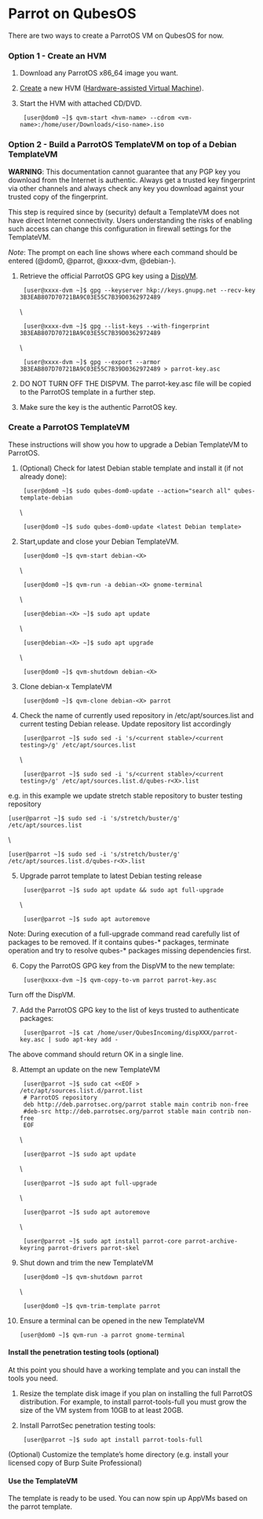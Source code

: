 # Parrot on QubesOS #

There are two ways to create a ParrotOS VM on QubesOS for now.

### Option 1 - Create an HVM ###

1. Download any ParrotOS x86_64 image you want.

2. [Create](https://www.qubes-os.org/doc/standalones-and-hvms/#command-line) a new HVM ([Hardware-assisted Virtual Machine](https://www.qubes-os.org/doc/glossary/#hvm)).
    

3. Start the HVM with attached CD/DVD.

    
        [user@dom0 ~]$ qvm-start <hvm-name> --cdrom <vm-name>:/home/user/Downloads/<iso-name>.iso



### Option 2 - Build a ParrotOS TemplateVM on top of a Debian TemplateVM ###

**WARNING**: This documentation cannot guarantee that any PGP key you download from the Internet is authentic. Always get a trusted key fingerprint via other channels and always check any key you download against your trusted copy of the fingerprint.

This step is required since by (security) default a TemplateVM does not have direct Internet connectivity. Users understanding the risks of enabling such access can change this configuration in firewall settings for the TemplateVM.

*Note*: The prompt on each line shows where each command should be entered (@dom0, @parrot, @xxxx-dvm, @debian-<X>). 

1. Retrieve the official ParrotOS GPG key using a [DispVM](https://www.qubes-os.org/doc/how-to-use-disposables/).

    
    
        [user@xxxx-dvm ~]$ gpg --keyserver hkp://keys.gnupg.net --recv-key 3B3EAB807D70721BA9C03E55C7B39D0362972489
    \

        [user@xxxx-dvm ~]$ gpg --list-keys --with-fingerprint 3B3EAB807D70721BA9C03E55C7B39D0362972489 
    \

        [user@xxxx-dvm ~]$ gpg --export --armor 3B3EAB807D70721BA9C03E55C7B39D0362972489 > parrot-key.asc
    

2. DO NOT TURN OFF THE DISPVM. The parrot-key.asc file will be copied to the ParrotOS template in a further step.

3. Make sure the key is the authentic ParrotOS key.

### Create a ParrotOS TemplateVM ###

These instructions will show you how to upgrade a Debian TemplateVM to ParrotOS.

1. (Optional) Check for latest Debian stable template and install it (if not already done):

        [user@dom0 ~]$ sudo qubes-dom0-update --action="search all" qubes-template-debian
    
    \

        [user@dom0 ~]$ sudo qubes-dom0-update <latest Debian template>

2. Start,update and close your Debian TemplateVM.

        [user@dom0 ~]$ qvm-start debian-<X>
    \

        [user@dom0 ~]$ qvm-run -a debian-<X> gnome-terminal

    \

        [user@debian-<X> ~]$ sudo apt update

    \

        [user@debian-<X> ~]$ sudo apt upgrade

    \

        [user@dom0 ~]$ qvm-shutdown debian-<X>


3. Clone debian-x TemplateVM

        [user@dom0 ~]$ qvm-clone debian-<X> parrot


4. Check the name of currently used repository in /etc/apt/sources.list and current testing Debian release. Update repository list accordingly

        [user@parrot ~]$ sudo sed -i 's/<current stable>/<current testing>/g' /etc/apt/sources.list

    \

        [user@parrot ~]$ sudo sed -i 's/<current stable>/<current testing>/g' /etc/apt/sources.list.d/qubes-r<X>.list

e.g. in this example we update stretch stable repository to buster testing repository

    [user@parrot ~]$ sudo sed -i 's/stretch/buster/g' /etc/apt/sources.list

  \

    [user@parrot ~]$ sudo sed -i 's/stretch/buster/g' /etc/apt/sources.list.d/qubes-r<X>.list

5. Upgrade parrot template to latest Debian testing release

        [user@parrot ~]$ sudo apt update && sudo apt full-upgrade

    \

        [user@parrot ~]$ sudo apt autoremove

Note: During execution of a full-upgrade command read carefully list of packages to be removed. If it contains qubes-* packages, terminate operation and try to resolve qubes-* packages missing dependencies first.

6. Copy the ParrotOS GPG key from the DispVM to the new template:

        [user@xxxx-dvm ~]$ qvm-copy-to-vm parrot parrot-key.asc

Turn off the DispVM.

7. Add the ParrotOS GPG key to the list of keys trusted to authenticate packages:

        [user@parrot ~]$ cat /home/user/QubesIncoming/dispXXX/parrot-key.asc | sudo apt-key add -

The above command should return OK in a single line.

8. Attempt an update on the new TemplateVM

        [user@parrot ~]$ sudo cat <<EOF > /etc/apt/sources.list.d/parrot.list
        # ParrotOS repository
        deb http://deb.parrotsec.org/parrot stable main contrib non-free
        #deb-src http://deb.parrotsec.org/parrot stable main contrib non-free
        EOF

    \

        [user@parrot ~]$ sudo apt update

    \

        [user@parrot ~]$ sudo apt full-upgrade

    \

        [user@parrot ~]$ sudo apt autoremove

    \

        [user@parrot ~]$ sudo apt install parrot-core parrot-archive-keyring parrot-drivers parrot-skel


9. Shut down and trim the new TemplateVM

        [user@dom0 ~]$ qvm-shutdown parrot

    \
    
        [user@dom0 ~]$ qvm-trim-template parrot


10. Ensure a terminal can be opened in the new TemplateVM

        [user@dom0 ~]$ qvm-run -a parrot gnome-terminal



#### Install the penetration testing tools (optional) ####

At this point you should have a working template and you can install the tools you need.

1. Resize the template disk image if you plan on installing the full ParrotOS distribution. For example, to install parrot-tools-full you must grow the size of the VM system from 10GB to at least 20GB.

2. Install ParrotSec penetration testing tools:

        [user@parrot ~]$ sudo apt install parrot-tools-full


(Optional) Customize the template’s home directory (e.g. install your licensed copy of Burp Suite Professional)

#### Use the TemplateVM ####
The template is ready to be used. You can now spin up AppVMs based on the parrot template.
